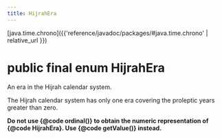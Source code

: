 ```yaml
---
title: HijrahEra
---
```


[java.time.chrono]({{'reference/javadoc/packages/#java.time.chrono' | relative_url }})

# public final enum HijrahEra


An era in the Hijrah calendar system.
 <p>
 The Hijrah calendar system has only one era covering the
 proleptic years greater than zero.
 <p>
 <b>Do not use {@code ordinal()} to obtain the numeric representation of {@code HijrahEra}.
 Use {@code getValue()} instead.</b>